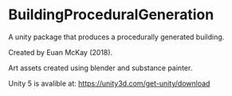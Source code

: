 # BuildingProceduralGeneration
A unity package that produces a procedurally generated building.

Created by Euan McKay (2018).

Art assets created using blender and substance painter.

Unity 5 is avalible at: https://unity3d.com/get-unity/download
